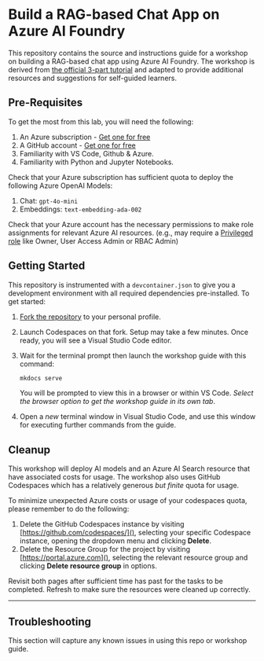 # Build a RAG-based Chat App on Azure AI Foundry

This repository contains the source and instructions guide for a workshop on building a RAG-based chat app using Azure AI Foundry. The workshop is derived from [the official 3-part tutorial](https://learn.microsoft.com/azure/ai-studio/tutorials/copilot-sdk-create-resources) and adapted to provide additional resources and suggestions for self-guided learners.


## Pre-Requisites

To get the most from this lab, you will need the following:

1. An Azure subscription - [Get one for free](https://aka.ms/azure/free)
1. A GitHub account - [Get one for free](https://github.com/signup)
1. Familiarity with VS Code, Github & Azure.
1. Familiarity with Python and Jupyter Notebooks.


Check that your Azure subscription has sufficient quota to deploy the following Azure OpenAI Models: 
1. Chat: `gpt-4o-mini` 
1. Embeddings: `text-embedding-ada-002`

Check that your Azure account has the necessary permissions to make role assignments for relevant Azure AI resources. (e.g., may require a [Privileged role](https://learn.microsoft.com/azure/role-based-access-control/built-in-roles#user-access-administrator) like Owner, User Access Admin or RBAC Admin)


## Getting Started

This repository is instrumented with a `devcontainer.json` to give you a development environment with all required dependencies pre-installed. To get started:

1. [Fork the repository](https://github.com/nitya/azure-ai-rag-workshop) to your personal profile.

1. Launch Codespaces on that fork.
    Setup may take a few minutes. Once ready, you will see a Visual Studio Code editor. 

1. Wait for the terminal prompt then launch the workshop guide with this command:

    ```bash
    mkdocs serve
    ```
    You will be prompted to view this in a browser or within VS Code. _Select the browser option to get the workshop guide in its own tab_.

1. Open a _new_ terminal window in Visual Studio Code, and use this window for executing further commands from the guide.

## Cleanup

This workshop will deploy AI models and an Azure AI Search resource that have associated costs for usage. The workshop also uses GitHub Codespaces which has a relatively generous _but finite_ quota for usage.

To minimize unexpected Azure costs or usage of your codespaces quota, please remember to do the following:

1. Delete the GitHub Codespaces instance by visiting [https://github.com/codespaces/](), selecting your specific Codespace instance, opening the dropdown menu and clicking **Delete**.
1. Delete the Resource Group for the project by visiting [https://portal.azure.com](), selecting the relevant resource group and clicking **Delete resource group** in options.

Revisit both pages after sufficient time has past for the tasks to be completed. Refresh to make sure the resources were cleaned up correctly.

---

## Troubleshooting

This section will capture any known issues in using this repo or workshop guide.
